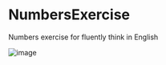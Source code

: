 # NumbersExercise
Numbers exercise for fluently think in English

![image](https://github.com/BarkinSungu/NumbersExercise/assets/73184442/5718785f-0c17-4f73-a253-2d469dd806e9)

